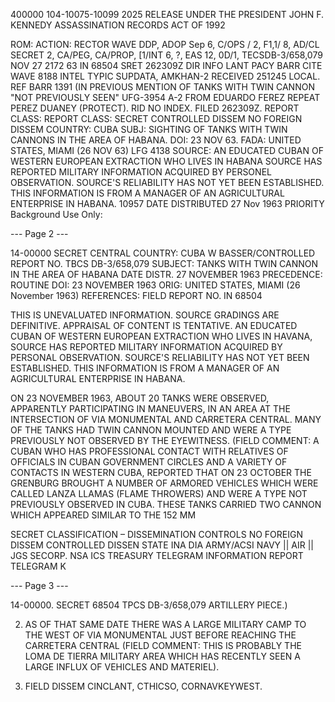 400000
104-10075-10099
2025 RELEASE UNDER THE PRESIDENT JOHN F. KENNEDY ASSASSINATION RECORDS ACT OF 1992

ROM:
ACTION:
RECTOR
WAVE
DDP, ADOP Sep 6,
C/OPS / 2, F1,1/
8, AD/CL
SECRET
2, CA/PEG, CA/PROP,
[1/INT 6,
?, EAS 12, 0D/1,
TECSDB-3/658,079
NOV 27 2172 63 IN 68504
SRET 262309Z
DIR INFO LANT PACY BARR CITE WAVE 8188
INTEL TYPIC
SUPDATA, AMKHAN-2 RECEIVED 251245 LOCAL. REF BARR 1391 (IN
PREVIOUS MENTION OF TANKS WITH TWIN CANNON "NOT PREVIOUSLY SEEN" UFG-3954
A-2 FROM EDUARDO FEREZ REPEAT PEREZ DUANEY (PROTECT). RID NO INDEX.
FILED 262309Z. REPORT CLASS:
REPORT CLASS: SECRET CONTROLLED DISSEM NO FOREIGN DISSEM
COUNTRY: CUBA
SUBJ: SIGHTING OF TANKS WITH TWIN CANNONS IN THE AREA OF HABANA.
DOI: 23 NOV 63. FADA: UNITED STATES, MIAMI (26 NOV 63) LFG 4138
SOURCE: AN EDUCATED CUBAN OF WESTERN EUROPEAN EXTRACTION WHO LIVES
IN HABANA SOURCE HAS REPORTED MILITARY INFORMATION ACQUIRED BY
PERSONEL OBSERVATION. SOURCE'S RELIABILITY HAS NOT YET BEEN
ESTABLISHED. THIS INFORMATION IS FROM A MANAGER OF AN AGRICULTURAL
ENTERPRISE IN HABANA.
10957
DATE DISTRIBUTED
27 Nov 1963
PRIORITY
Background Use Only:

--- Page 2 ---

14-00000
SECRET
CENTRAL
COUNTRY: CUBA
W BASSER/CONTROLLED
REPORT NO. TBCS DB-3/658,079
SUBJECT: TANKS WITH TWIN CANNON IN THE AREA OF HABANA
DATE DISTR. 27 NOVEMBER 1963
PRECEDENCE: ROUTINE
DOI: 23 NOVEMBER 1963
ORIG: UNITED STATES, MIAMI (26 November 1963)
REFERENCES:
FIELD REPORT NO.
IN 68504

THIS IS UNEVALUATED INFORMATION. SOURCE GRADINGS ARE DEFINITIVE. APPRAISAL OF CONTENT IS TENTATIVE.
AN EDUCATED CUBAN OF WESTERN EUROPEAN EXTRACTION WHO LIVES IN HAVANA, SOURCE HAS
REPORTED MILITARY INFORMATION ACQUIRED BY PERSONAL OBSERVATION. SOURCE'S
RELIABILITY HAS NOT YET BEEN ESTABLISHED. THIS INFORMATION IS FROM A MANAGER OF
AN AGRICULTURAL ENTERPRISE IN HABANA.

ON 23 NOVEMBER 1963, ABOUT 20 TANKS WERE OBSERVED, APPARENTLY
PARTICIPATING IN MANEUVERS, IN AN AREA AT THE INTERSECTION OF VIA
MONUMENTAL AND CARRETERA CENTRAL. MANY OF THE TANKS HAD TWIN CANNON
MOUNTED AND WERE A TYPE PREVIOUSLY NOT OBSERVED BY THE EYEWITNESS.
(FIELD COMMENT: A CUBAN WHO HAS PROFESSIONAL CONTACT WITH RELATIVES
OF OFFICIALS IN CUBAN GOVERNMENT CIRCLES AND A VARIETY OF CONTACTS
IN WESTERN CUBA, REPORTED THAT ON 23 OCTOBER THE GRENBURG BROUGHT
A NUMBER OF ARMORED VEHICLES WHICH WERE CALLED LANZA LLAMAS
(FLAME THROWERS) AND WERE A TYPE NOT PREVIOUSLY OBSERVED IN CUBA.
THESE TANKS CARRIED TWO CANNON WHICH APPEARED SIMILAR TO THE 152 MM

SECRET
CLASSIFICATION – DISSEMINATION CONTROLS
NO FOREIGN DISSEM CONTROLLED DISSEN
STATE INA DIA ARMY/ACSI NAVY || AIR || JGS SECORP. NSA
ICS TREASURY
TELEGRAM INFORMATION REPORT TELEGRAM
K

--- Page 3 ---

14-00000.
SECRET
68504
TPCS DB-3/658,079
ARTILLERY PIECE.)

2. AS OF THAT SAME DATE THERE WAS A LARGE MILITARY CAMP TO
THE WEST OF VIA MONUMENTAL JUST BEFORE REACHING THE CARRETERA
CENTRAL (FIELD COMMENT: THIS IS PROBABLY THE LOMA DE TIERRA
MILITARY AREA WHICH HAS RECENTLY SEEN A LARGE INFLUX OF VEHICLES
AND MATERIEL).

3. FIELD DISSEM CINCLANT, CTHICSO, CORNAVKEYWEST.
